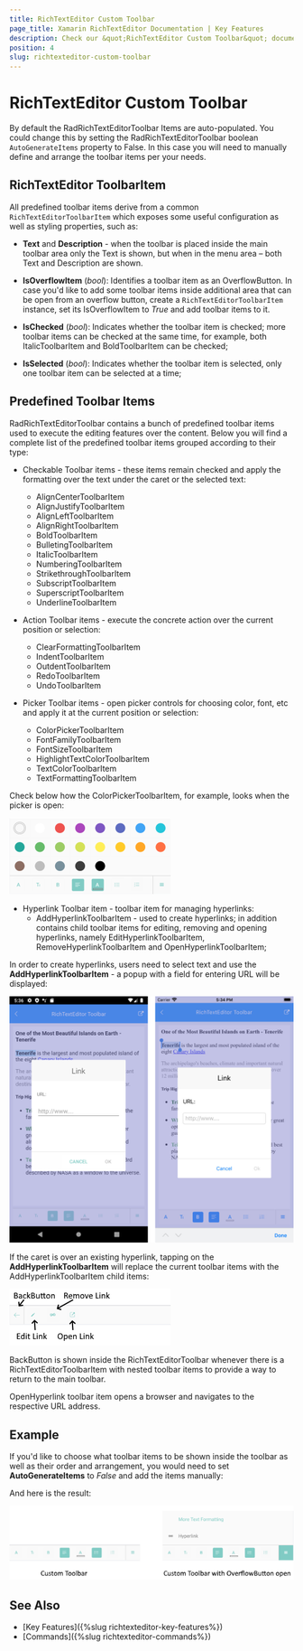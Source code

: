 ```yaml
---
title: RichTextEditor Custom Toolbar
page_title: Xamarin RichTextEditor Documentation | Key Features
description: Check our &quot;RichTextEditor Custom Toolbar&quot; documentation article for Telerik RichTextEditor for Xamarin control.
position: 4
slug: richtexteditor-custom-toolbar
---
```


# RichTextEditor Custom Toolbar

By default the RadRichTextEditorToolbar Items are auto-populated. You could change this by setting the RadRichTextEditorToolbar boolean <code>AutoGenerateItems</code> property to False. In this case you will need to manually define and arrange the toolbar items per your needs.

## RichTextEditor ToolbarItem

All predefined toolbar items derive from a common <code>RichTextEditorToolbarItem</code> which exposes some useful configuration as well as styling properties, such as:

* **Text** and **Description** - when the toolbar is placed inside the main toolbar area only the Text is shown, but when in the menu area – both Text and Description are shown.

* **IsOverflowItem** (*bool*): Identifies a toolbar item as an OverflowButton. In case you'd like to add some toolbar items inside additional area that can be open from an overflow button, create a <code>RichTextEditorToolbarItem</code> instance, set its IsOverflowItem to *True* and add toolbar items to it.
 
* **IsChecked** (*bool*): Indicates whether the toolbar item is checked; more toolbar items can be checked at the same time, for example, both ItalicToolbarItem and BoldToolbarItem can be checked;

* **IsSelected** (*bool*): Indicates whether the toolbar item is selected, only one toolbar item can be selected at a time;

## Predefined Toolbar Items

RadRichTextEditorToolbar contains a bunch of predefined toolbar items used to execute the editing features over the content. Below you will find a complete list of the predefined toolbar items grouped according to their type:

- Checkable Toolbar items - these items remain checked and apply the formatting over the text under the caret or the selected text:
	* AlignCenterToolbarItem
	* AlignJustifyToolbarItem
	* AlignLeftToolbarItem
	* AlignRightToolbarItem
	* BoldToolbarItem
	* BulletingToolbarItem
	* ItalicToolbarItem
	* NumberingToolbarItem
	* StrikethroughToolbarItem
	* SubscriptToolbarItem
	* SuperscriptToolbarItem
	* UnderlineToolbarItem
	
- Action Toolbar items - execute the concrete action over the current position or selection:
	* ClearFormattingToolbarItem
	* IndentToolbarItem
	* OutdentToolbarItem
	* RedоToolbarItem
	* UndоToolbarItem
	
- Picker Toolbar items - open picker controls for choosing color, font, etc and apply it at the current position or selection:
	* ColorPickerToolbarItem
	* FontFamilyToolbarItem
	* FontSizeToolbarItem
	* HighlightTextColorToolbarItem
	* TextColorToolbarItem
	* TextFormattingToolbarItem
	
Check below how the ColorPickerToolbarItem, for example, looks when the picker is open:

![](images/richtexteditor-colorpicker.png)
	
- Hyperlink Toolbar item - toolbar item for managing hyperlinks:
	* AddHyperlinkToolbarItem  - used to create hyperlinks; in addition contains child toolbar items for editing, removing and opening hyperlinks, namely EditHyperlinkToolbarItem, RemoveHyperlinkToolbarItem and OpenHyperlinkToolbarItem;
	
In order to create hyperlinks, users need to select text and use the **AddHyperlinkToolbarItem** - a popup with a field for entering URL will be displayed:

![](images/richtexteditor-addhyperlink.png)

If the caret is over an existing hyperlink, tapping on the **AddHyperlinkToolbarItem** will replace the current toolbar items with the AddHyperlinkToolbarItem child items:

![](images/richtexteditor-hyperlink-nesteditems.png)

BackButton is shown inside the RichTextEditorToolbar whenever there is a RichTextEditorToolbarItem with nested toolbar items to provide a way to return to the main toolbar. 

OpenHyperlink toolbar item opens a browser and navigates to the respective URL address.

## Example

If you'd like to choose what toolbar items to be shown inside the toolbar as well as their order and arrangement, you would need to set **AutoGenerateItems** to *False* and add the items manually:

<snippet id='richtexteditor-toolbar-xaml' />

And here is the result:

![](images/richtexteditor-custom-toolbar.png)

## See Also

- [Key Features]({%slug richtexteditor-key-features%})
- [Commands]({%slug richtexteditor-commands%})
